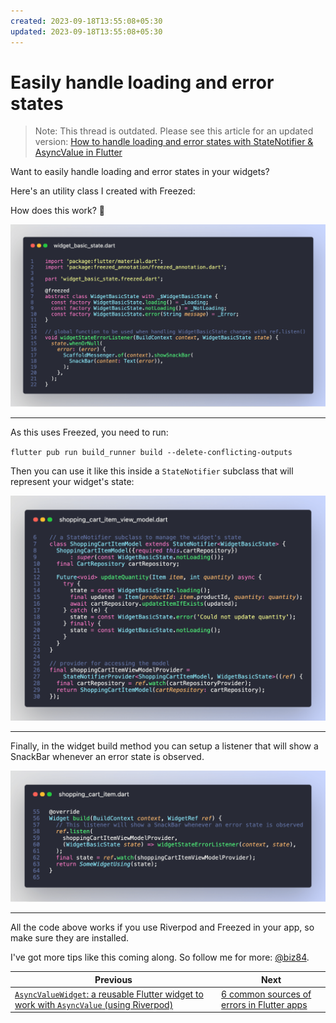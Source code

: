 ```yaml
---
created: 2023-09-18T13:55:08+05:30
updated: 2023-09-18T13:55:08+05:30
---
```

# Easily handle loading and error states

> Note: This thread is outdated. Please see this article for an updated version: [How to handle loading and error states with StateNotifier & AsyncValue in Flutter](https://codewithandrea.com/articles/loading-error-states-state-notifier-async-value/)

Want to easily handle loading and error states in your widgets?

Here's an utility class I created with Freezed:

How does this work? 🧵

![](017_widget_basic_state.png)

---

As this uses Freezed, you need to run:

`flutter pub run build_runner build --delete-conflicting-outputs`

Then you can use it like this inside a `StateNotifier` subclass that will represent your widget's state:

![](017_shopping_cart_item_model.png)

---

Finally, in the widget build method you can setup a listener that will show a SnackBar whenever an error state is observed.

![](017_shopping_cart_item_build.png)

---

All the code above works if you use Riverpod and Freezed in your app, so make sure they are installed.

I've got more tips like this coming along. So follow me for more: [@biz84](https://twitter.com/biz84).

 

| Previous | Next |
| -------- | ---- |
| [`AsyncValueWidget`: a reusable Flutter widget to work with `AsyncValue` (using Riverpod)](../0015-asyncvaluewidget-a-reusable-flutter-widget-to-work-with-asyncvalue/index.md) | [6 common sources of errors in Flutter apps](../0017-six-common-sources-of-errors-in-flutter-apps/index.md) |